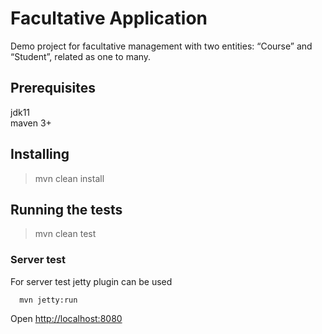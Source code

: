 # Facultative Application

  Demo project for facultative management with two entities: “Course” and “Student”, related as one to many.
    
  ## Prerequisites
    
  jdk11  
  maven 3+  
  
  ## Installing  
  > mvn clean install  
  
  ## Running the tests  
  > mvn clean test  
  
  ### Server test
  
  For server test jetty plugin can be used
  
      mvn jetty:run 
      
  Open [http://localhost:8080](http://localhost:8080/hello)
